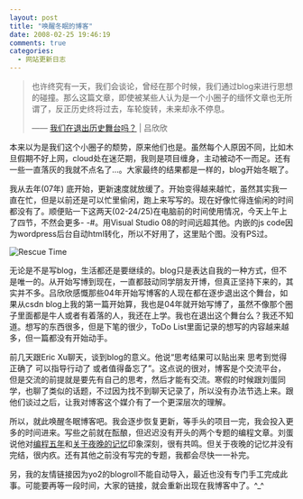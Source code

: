 ```yaml
---
layout: post
title: "唤醒冬眠的博客"
date: 2008-02-25 19:46:19
comments: true
categories:
  - 网站更新日志
---
```

> 也许终究有一天，我们会谈论，曾经在那个时候，我们通过blog来进行思想的碰撞。那么这篇文章，即使被某些人认为是一个小圈子的缅怀文章也无所谓了，反正历史终将过去，车轮旋转，未来却永不停息。
>
> —— [我们在退出历史舞台吗？][1] | 吕欣欣

本来以为是我们这个小圈子的颓势，原来他们也是。虽然每个人原因不同，比如木旦假期不好上网，cloud处在迷茫期，我则是项目缠身，主动被动不一而足。还有一些一直落灰的我就不点名了...。大家最终的结果都是一样的，blog开始冬眠了。

我从去年(07年) 底开始，更新速度就放缓了。开始变得越来越忙，虽然其实我一直在忙，但是以前还是可以忙里偷闲，跑上来写写的。现在好像忙得连偷闲的时间都没有了。顺便贴一下这两天(02-24/25)在电脑前的时间使用情况，今天上午上了四节，不然会更多- -#。用Visual Studio 08的时间远超其他。内嵌的js code因为wordpress后台自动html转化，所以不好用了，这里贴个图。没有PS过。

![Rescue Time][rescue-time]

无论是不是写blog，生活都还是要继续的。blog只是表达自我的一种方式，但不是唯一的。从开始写博到现在，一直都鼓动同学朋友开博，但真正坚持下来的，其实并不多。吕欣欣感慨那些04年开始写博客的人现在都在逐步退出这个舞台，如果从csdn blog上我的第一篇开始算，我也是04年就开始写博了，虽然不像那个圈子里面都是牛人或者有着落的人，我还在上学。我也在退出这个舞台么？我还不知道。想写的东西很多，但是下笔的很少，ToDo List里面记录的想写的内容越来越多，但一篇都没有开始动手。

前几天跟Eric Xu聊天，谈到blog的意义。他说“思考结果可以贴出来 思考到觉得正确了 可以指导行动了 或者值得备忘了”。这点说的很对，博客是个交流平台，但是交流的前提就是要先有自己的思考，然后才能有交流。寒假的时候跟刘蛋同学，也聊了类似的话题，不过因为找不到聊天记录了，所以没有办法节选上来。跟他们谈过之后，让我对博客这个媒介有了一个更深层次的理解。

所以，就此唤醒冬眠博客吧。我会逐步恢复更新，等手头的项目一完，我会投入更多的时间进来。写些之前就在酝酿，但迟迟没有开头的两个专题的编程文章。刘蛋说他对[编程五年][program-for-five-years-1]和[关于夜晚的记忆][the-memory-about-night-1]印象深刻，很有共鸣。但关于夜晚的记忆并没有完结，很内疚。还有其他之前没有写完的专题，我都会尽快一一补完。

另，我的友情链接因为yo2的blogroll不能自动导入，最近也没有专门手工完成此事。可能要再等一段时间，大家的链接，就会重新出现在我博客中了。^_^

 [1]: http://www.lvxinxin.com/archives/252
 [program-for-five-years-1]: /posts/program-for-five-years-1/
 [the-memory-about-night-1]: /posts/the-memory-about-night-1/

 [rescue-time]: http://lh3.google.com/SharpMark/R8KtfjgGbOI/AAAAAAAACvY/k4MfQ0urYC8/s800/rescue_time.JPG